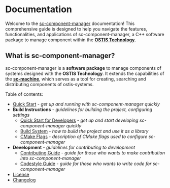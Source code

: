 # Documentation

Welcome to the [sc-component-manager](https://github.com/ostis-ai/sc-component-manager) documentation! This comprehensive guide is designed to help you navigate the features, functionalities, and applications of sc-component-manager, a C++ software package to manage component within the [**OSTIS Technology**](https://github.com/ostis-ai).

## What is sc-component-manager?  

sc-component-manager is a **software package** to manage components of systems designed with the **OSTIS Technology**. It extends the capabilities of the [**sc-machine**](https://github.com/ostis-ai/sc-component-manager), which serves as a tool for creating, searching and distributing components of ostis-systems.

Table of contents:

- [Quick Start](quick_start.md) - *get up and running with sc-component-manager quickly*
- **Build Instructions** - *guidelines for building the project, configuring settings*
    * [Quick Start for Developers](build/quick_start.md) - *get up and start developing sc-component-manager quickly*
    * [Build System](build/build_system.md) - *how to build the project and use it as a library*
    * [CMake Flags](build/cmake_flags.md) - *description of CMake flags used to configure sc-component-manager*
- **Development** - *guidelines for contributing to development*
    * [Contributing Guide](https://github.com/ostis-ai/sc-component-manager/blob/main/CONTRIBUTING.md) - *guide for those who wants to make contribution into sc-component-manager*
    * [Codestyle Guide](https://ostis-ai.github.io/sc-machine/dev/codestyle/) - *guide for those who wants to write code for sc-component-manager*
- [License](https://github.com/ostis-ai/sc-component-manager/blob/main/COPYING.MIT)
- [Changelog](changelog.md)
